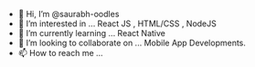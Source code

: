 - 👋 Hi, I’m @saurabh-oodles
- 👀 I’m interested in ... React JS , HTML/CSS , NodeJS
- 🌱 I’m currently learning ... React Native
- 💞️ I’m looking to collaborate on ... Mobile App Developments.
- 📫 How to reach me ...

<!---
saurabh-oodles/saurabh-oodles is a ✨ special ✨ repository because its `README.md` (this file) appears on your GitHub profile.
You can click the Preview link to take a look at your changes.
--->

